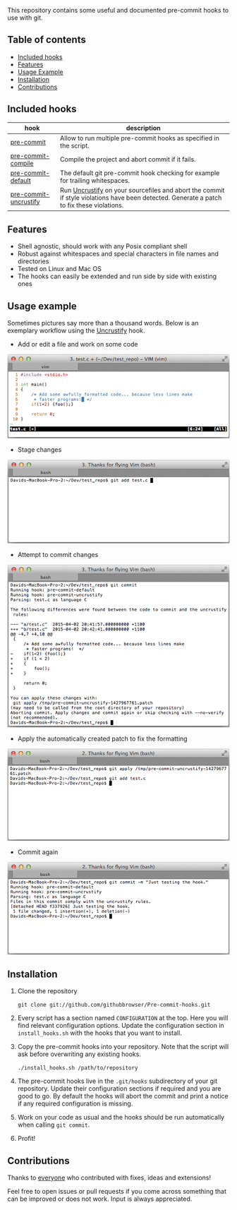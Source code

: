 This repository contains some useful and documented pre-commit hooks to use with git.


## Table of contents

* [Included hooks](#included-hooks)
* [Features](#features)
* [Usage Example](#usage-example)
* [Installation](#installation)
* [Contributions](#contributions)


## Included hooks

hook | description
------------ | -------------
[pre-commit](pre-commit) | Allow to run multiple pre-commit hooks as specified in the script.
[pre-commit-compile](pre-commit-compile) | Compile the project and abort commit if it fails.
[pre-commit-default](pre-commit-default) | The default git pre-commit hook checking for example for trailing whitespaces.
[pre-commit-uncrustify](pre-commit-uncrustify) | Run [Uncrustify](http://uncrustify.sourceforge.net/) on your sourcefiles and abort the commit if style violations have been detected. Generate a patch to fix these violations.


## Features

* Shell agnostic, should work with any Posix compliant shell
* Robust against whitespaces and special characters in file names and directories
* Tested on Linux and Mac OS
* The hooks can easily be extended and run side by side with existing ones


## Usage example

Sometimes pictures say more than a thousand words. Below is an exemplary workflow using the [Uncrustify](http://uncrustify.sourceforge.net/) hook.

* Add or edit a file and work on some code

![Work on code](example_pictures/work_on_code.png)

* Stage changes

![Add changes](example_pictures/add_file.png)

* Attempt to commit changes

![Commit changes](example_pictures/commit_changes.png)

* Apply the automatically created patch to fix the formatting

![Apply patch](example_pictures/apply_patch.png)

* Commit again

![Commit changes again](example_pictures/commit_changes_again.png)


## Installation

1. Clone the repository

    ```
    git clone git://github.com/githubbrowser/Pre-commit-hooks.git
    ```

2. Every script has a section named `CONFIGURATION` at the top. Here you will find relevant configuration options. Update the configuration section in `install_hooks.sh` with the hooks that you want to install.

3. Copy the pre-commit hooks into your repository. Note that the script will ask before overwriting any existing hooks.

    ```
    ./install_hooks.sh /path/to/repository
    ```

4. The pre-commit hooks live in the `.git/hooks` subdirectory of your git repository. Update their configuration sections if required and you are good to go. By default the hooks will abort the commit and print a notice if any required configuration is missing.

5. Work on your code as usual and the hooks should be run automatically when calling `git commit`.

6. Profit!


## Contributions

Thanks to [everyone](https://github.com/githubbrowser/Pre-commit-hooks/graphs/contributors) who contributed with fixes, ideas and extensions!

Feel free to open issues or pull requests if you come across something that can be improved or does not work. Input is always appreciated.
